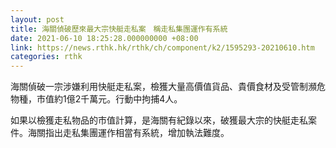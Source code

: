 ```yaml
---
layout: post
title: 海關偵破歷來最大宗快艇走私案　稱走私集團運作有系統
date: 2021-06-10 18:25:28.000000000 +08:00
link: https://news.rthk.hk/rthk/ch/component/k2/1595293-20210610.htm
categories: rthk
---
```


海關偵破一宗涉嫌利用快艇走私案，檢獲大量高價值貨品、貴價食材及受管制瀕危物種，市值約1億2千萬元。行動中拘捕4人。

如果以檢獲走私物品的市值計算，是海關有紀錄以來，破獲最大宗的快艇走私案件。海關指出走私集團運作相當有系統，增加執法難度。
